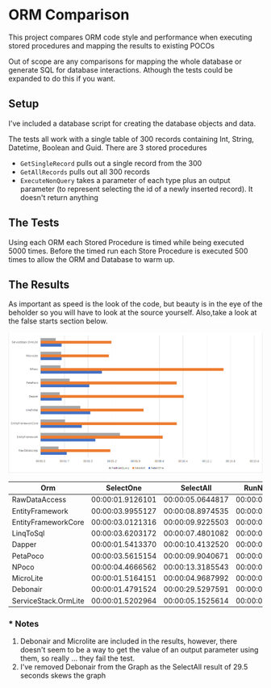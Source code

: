 # ORM Comparison
This project compares ORM code style and performance when executing stored procedures and mapping the results to existing POCOs

Out of scope are any comparisons for mapping the whole database or generate SQL for database interactions. Athough the tests could be expanded to do this if you want.

## Setup
I've included a database script for creating the database objects and data.

The tests all work with a single table of 300 records containing Int, String, Datetime, Boolean and Guid. There are 3 stored procedures

- `GetSingleRecord` pulls out a single record from the 300
- `GetAllRecords` pulls out all 300 records
- `ExecuteNonQuery` takes a parameter of each type plus an output parameter (to represent selecting the id of a newly inserted record). It doesn't return anything

## The Tests
Using each ORM each Stored Procedure is timed while being executed 5000 times. Before the timed run each Store Procedure is executed 500 times to allow the ORM and Database to warm up.

## The Results
As important as speed is the look of the code, but beauty is in the eye of the beholder so you will have to look at the source yourself. Also,take a look at the false starts section below.

![Comparison Graph](./art/OrmComparison.png)

Orm                      	   |SelectOne       	   |SelectAll       	   |RunNonQuery
-------------------------------|-----------------------|-----------------------|---------------
RawDataAccess                  |00:00:01.9126101       |00:00:05.0644817       |00:00:01.3035870
EntityFramework                |00:00:03.9955127       |00:00:08.8974535       |00:00:05.7639858
EntityFrameworkCore            |00:00:03.0121316       |00:00:09.9225503       |00:00:01.7892548
LinqToSql                      |00:00:03.6203172       |00:00:07.4801082       |00:00:02.8967806
Dapper                         |00:00:01.5413370       |00:00:10.4132520       |00:00:01.3893271
PetaPoco                       |00:00:03.5615154       |00:00:09.9040671       |00:00:02.1176574
NPoco                          |00:00:04.4666562       |00:00:13.3185543       |00:00:01.4555433
MicroLite                      |00:00:01.5164151       |00:00:04.9687992       |00:00:01.5089604
Debonair                       |00:00:01.4791524       |00:00:29.5297591       |00:00:01.2743130
ServiceStack.OrmLite           |00:00:01.5202964       |00:00:05.1525614       |00:00:01.1089368

### * Notes
1. Debonair and Microlite are included in the results, however, there doesn't seem to be a way to get the value of an output parameter using them, so really ... they fail the test.
2. I've removed Debonair from the Graph as the SelectAll result of 29.5 seconds skews the graph


